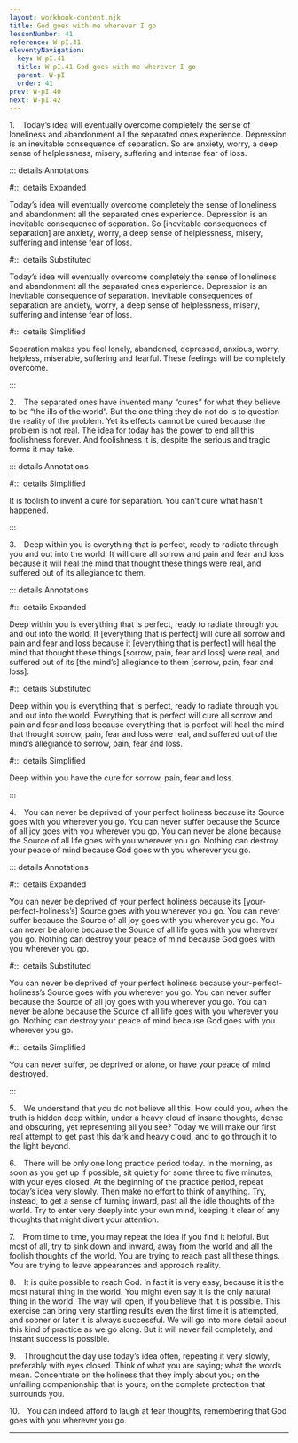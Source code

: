 ```yaml
---
layout: workbook-content.njk
title: God goes with me wherever I go
lessonNumber: 41
reference: W-pI.41
eleventyNavigation:
  key: W-pI.41
  title: W-pI.41 God goes with me wherever I go
  parent: W-pI
  order: 41
prev: W-pI.40
next: W-pI.42
---
```


1. Today’s idea will eventually overcome completely the sense of loneliness and abandonment all the separated ones experience. 
Depression is an inevitable consequence of separation. 
So are anxiety, worry, a deep sense of helplessness, misery, suffering and intense fear of loss.

::: details Annotations

#::: details Expanded

Today’s idea will eventually overcome completely the sense of loneliness and abandonment all the separated ones experience. 
Depression is an inevitable consequence of separation. 
So [inevitable consequences of separation] are anxiety, worry, a deep sense of helplessness, misery, suffering and intense fear of loss.

#::: details Substituted

Today’s idea will eventually overcome completely the sense of loneliness and abandonment all the separated ones experience. 
Depression is an inevitable consequence of separation. 
Inevitable consequences of separation are anxiety, worry, a deep sense of helplessness, misery, suffering and intense fear of loss.

#::: details Simplified

Separation makes you feel lonely, abandoned, depressed, anxious, worry, helpless, miserable, suffering and fearful. 
These feelings will be completely overcome.

:::


2. The separated ones have invented many “cures” for what they believe to be “the ills of the world”. 
But the one thing they do not do is to question the reality of the problem. 
Yet its effects cannot be cured because the problem is not real. 
The idea for today has the power to end all this foolishness forever. 
 And foolishness it is, despite the serious and tragic forms it may take.

::: details Annotations


#::: details Simplified

It is foolish to invent a cure for separation.
You can’t cure what hasn’t happened.

:::


3. Deep within you is everything that is perfect, ready to radiate through you and out into the world. 
It will cure all sorrow and pain and fear and loss because it will heal the mind that thought these things were real, and suffered out of its allegiance to them.

::: details Annotations

#::: details Expanded

Deep within you is everything that is perfect, ready to radiate through you and out into the world. 
It [everything that is perfect] will cure all sorrow and pain and fear and loss because it [everything that is perfect] will heal the mind that thought these things [sorrow, pain, fear and loss] were real, and suffered out of its [the mind’s] allegiance to them [sorrow, pain, fear and loss].

#::: details Substituted

Deep within you is everything that is perfect, ready to radiate through you and out into the world. 
Everything that is perfect will cure all sorrow and pain and fear and loss because everything that is perfect will heal the mind that thought sorrow, pain, fear and loss were real, and suffered out of the mind’s allegiance to sorrow, pain, fear and loss.

#::: details Simplified

Deep within you have the cure for sorrow, pain, fear and loss.

:::


4. You can never be deprived of your perfect holiness because its Source goes with you wherever you go. 
You can never suffer because the Source of all joy goes with you wherever you go. 
You can never be alone because the Source of all life goes with you wherever you go. 
Nothing can destroy your peace of mind because God goes with you wherever you go.

::: details Annotations

#::: details Expanded

You can never be deprived of your perfect holiness because its [your-perfect-holiness’s] Source goes with you wherever you go. 
You can never suffer because the Source of all joy goes with you wherever you go. 
You can never be alone because the Source of all life goes with you wherever you go. 
Nothing can destroy your peace of mind because God goes with you wherever you go.

#::: details Substituted

You can never be deprived of your perfect holiness because your-perfect-holiness’s Source goes with you wherever you go. 
You can never suffer because the Source of all joy goes with you wherever you go. 
You can never be alone because the Source of all life goes with you wherever you go. 
Nothing can destroy your peace of mind because God goes with you wherever you go.

#::: details Simplified

You can never suffer, be deprived or alone, or have your peace of mind destroyed.

:::


5. We understand that you do not believe all this. 
How could you, when the truth is hidden deep within, under a heavy cloud of insane thoughts, dense and obscuring, yet representing all you see? 
Today we will make our first real attempt to get past this dark and heavy cloud, and to go through it to the light beyond.


6. There will be only one long practice period today. 
In the morning, as soon as you get up if possible, sit quietly for some three to five minutes, with your eyes closed. 
At the beginning of the practice period, repeat today’s idea very slowly. 
Then make no effort to think of anything. 
Try, instead, to get a sense of turning inward, past all the idle thoughts of the world. 
Try to enter very deeply into your own mind, keeping it clear of any thoughts that might divert your attention.


7. From time to time, you may repeat the idea if you find it helpful. 
But most of all, try to sink down and inward, away from the world and all the foolish thoughts of the world. 
You are trying to reach past all these things. 
You are trying to leave appearances and approach reality.


8. It is quite possible to reach God. 
In fact it is very easy, because it is the most natural thing in the world. 
You might even say it is the only natural thing in the world. 
The way will open, if you believe that it is possible. 
This exercise can bring very startling results even the first time it is attempted, and sooner or later it is always successful. 
We will go into more detail about this kind of practice as we go along. 
But it will never fail completely, and instant success is possible.


9. Throughout the day use today’s idea often, repeating it very slowly, preferably with eyes closed. 
Think of what you are saying; what the words mean. 
Concentrate on the holiness that they imply about you; on the unfailing companionship that is yours; on the complete protection that surrounds you.


10. You can indeed afford to laugh at fear thoughts, remembering that God goes with you wherever you go.

---
